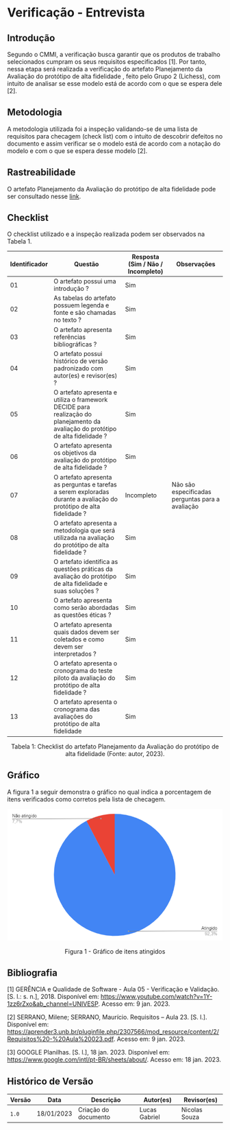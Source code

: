 # Verificação - Entrevista

## Introdução

Segundo o CMMI, a verificação busca garantir que os produtos de trabalho selecionados cumpram os seus requisitos especificados [1]. Por tanto, nessa etapa será realizada a verificação do artefato Planejamento da Avaliação do protótipo de alta fidelidade , feito pelo Grupo 2 (Lichess), com intuito de analisar se esse modelo está de acordo com o que se espera dele [2].

## Metodologia

A metodologia utilizada foi a inspeção validando-se de uma lista de requisitos para checagem (check list) com o intuito de descobrir defeitos no documento e assim verificar se o modelo está de acordo com a notação do modelo e com o que se espera desse modelo [2].

## Rastreabilidade

O artefato Planejamento da Avaliação do protótipo de alta fidelidade pode ser consultado nesse [link](https://interacao-humano-computador.github.io/2022.2-Lichess/design_avaliacao_desenvolvimento/nivel_3/planejamento_alta_fidelidade/).

## Checklist

O checklist utilizado e a inspeção realizada podem ser observados na Tabela 1.

| Identificador | Questão                                                                                                                          | Resposta (Sim / Não / Incompleto) | Observações                                      |
| ------------- | -------------------------------------------------------------------------------------------------------------------------------- | --------------------------------- | ------------------------------------------------ |
| 01            | O artefato possui uma introdução ?                                                                                               | Sim                               |                                                  |
| 02            | As tabelas do artefato possuem legenda e fonte e são chamadas no texto ?                                                         | Sim                               |                                                  |
| 03            | O artefato apresenta referências bibliográficas ?                                                                                | Sim                               |                                                  |
| 04            | O artefato possui histórico de versão padronizado com autor(es) e revisor(es) ?                                                  | Sim                               |                                                  |
| 05            | O artefato apresenta e utiliza o framework DECIDE para realização do planejamento da avaliação do protótipo de alta fidelidade ? | Sim                               |                                                  |
| 06            | O artefato apresenta os objetivos da avaliação do protótipo de alta fidelidade ?                                                 | Sim                               |                                                  |
| 07            | O artefato apresenta as perguntas e tarefas a serem exploradas durante a avaliação do protótipo de alta fidelidade ?             | Incompleto                        | Não são especificadas perguntas para a avaliação |
| 08            | O artefato apresenta a metodologia que será utilizada na avaliação do protótipo de alta fidelidade ?                             | Sim                               |                                                  |
| 09            | O artefato identifica as questões práticas da avaliação do protótipo de alta fidelidade e suas soluções ?                        | Sim                               |                                                  |
| 10            | O artefato apresenta como serão abordadas as questões éticas ?                                                                   | Sim                               |                                                  |
| 11            | O artefato apresenta quais dados devem ser coletados e como devem ser interpretados ?                                            | Sim                               |                                                  |
| 12            | O artefato apresenta o cronograma do teste piloto da avaliação do protótipo de alta fidelidade ?                                 | Sim                               |                                                  |
| 13            | O artefato apresenta o cronograma das avaliações do protótipo de alta fidelidade                                                 | Sim                               |                                                  |

<div style="text-align: center">
<p> Tabela 1: Checklist do artefato Planejamento da Avaliação do protótipo de alta fidelidade  (Fonte: autor, 2023).</p>
</div>

## Gráfico

A figura 1 a seguir demonstra o gráfico no qual indica a porcentagem de itens verificados como corretos pela lista de checagem.

![image](images/grafico_planejamento_avaliacao_prototipo_alta.png)
<div style="text-align: center">
<p>Figura 1 - Gráfico de itens atingidos</p>
</div>

## Bibliografia

[1] GERÊNCIA e Qualidade de Software - Aula 05 - Verificação e Validação. [S. l.: s. n.], 2018. Disponível em: <https://www.youtube.com/watch?v=1Y-1zz6rZxo&ab_channel=UNIVESP>. Acesso em: 9 jan. 2023.

[2] SERRANO, Milene; SERRANO, Maurício. Requisitos – Aula 23. [S. l.]. Disponível em: <https://aprender3.unb.br/pluginfile.php/2307566/mod_resource/content/2/Requisitos%20-%20Aula%20023.pdf>. Acesso em: 9 jan. 2023.

[3] GOOGLE Planilhas. [S. l.], 18 jan. 2023. Disponível em: https://www.google.com/intl/pt-BR/sheets/about/. Acesso em: 18 jan. 2023.

## Histórico de Versão

| Versão | Data       | Descrição            | Autor(es)     | Revisor(es) |
| ------ | ---------- | -------------------- | ------------- | ----------- |
| `1.0`  | 18/01/2023 | Criação do documento | Lucas Gabriel |  Nicolas Souza           |